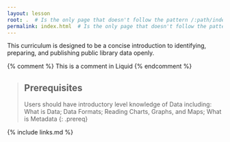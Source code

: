 ```yaml
---
layout: lesson
root: .  # Is the only page that doesn't follow the pattern /:path/index.html
permalink: index.html  # Is the only page that doesn't follow the pattern /:path/index.html
---
```

This curriculum is designed to be a concise introduction to identifying, preparing, and publishing public library data openly. 

<!-- this is an html comment -->

{% comment %} This is a comment in Liquid {% endcomment %}

> ## Prerequisites
>
> Users should have introductory level knowledge of Data including: What is Data; Data Formats; Reading Charts, Graphs, and Maps; What is Metadata
{: .prereq}

{% include links.md %}
